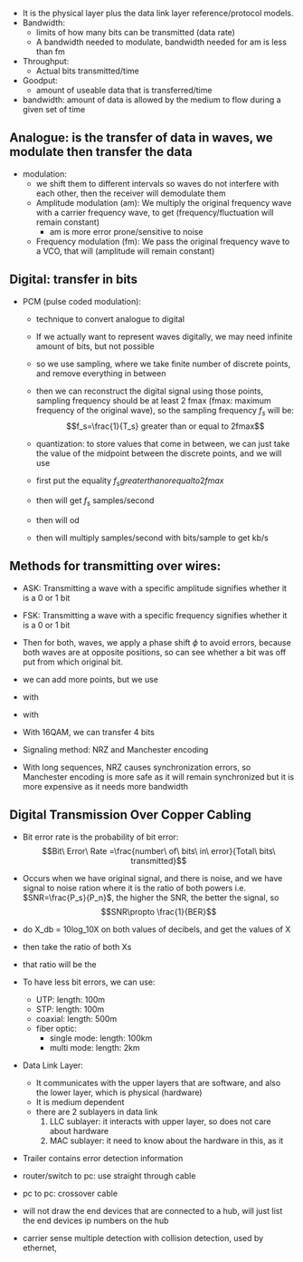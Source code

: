 - It is the physical layer plus the data link layer reference/protocol models.
- Bandwidth: 
	- limits of how many bits can be transmitted (data rate)
	- A bandwidth needed to modulate, bandwidth needed for am is less than fm
- Throughput: 
	- Actual bits transmitted/time
- Goodput: 
	- amount of useable data that is transferred/time
- bandwidth: amount of data is allowed by the medium to flow during a given set of time

## Analogue: is the transfer of data in waves, we modulate then transfer the data
- modulation: 
	- we shift them to different intervals so waves do not interfere with each other, then the receiver will demodulate them
	- Amplitude modulation (am): We multiply the original frequency wave with a carrier frequency wave, to get (frequency/fluctuation will remain constant)
		- am is more error prone/sensitive to noise 
	- Frequency modulation (fm): We pass the original frequency wave to a VCO, that will (amplitude will remain constant)
## Digital: transfer in bits
- PCM (pulse coded modulation): 
	- technique to convert analogue to digital
	- If we actually want to represent waves digitally, we may need infinite amount of bits, but not possible
	- so we use sampling, where we take finite number of discrete points, and remove everything in between
	- then we can reconstruct the digital signal using those points, sampling frequency should be at least 2 fmax (fmax: maximum frequency of the original wave), so the sampling frequency $f_s$ will be: $$f_s=\frac{1}{T_s} greater than or equal to 2fmax$$
	- quantization: to store values that come in between, we can just take the value of the midpoint between the discrete points, and we will use 


	- first put the equality $f_s greater than or equal to2fmax$  
	- then will get $f_s$ samples/second
	- then will od 
	- then will multiply samples/second with bits/sample to get kb/s

## Methods for transmitting over wires:
- ASK: Transmitting a wave with a specific amplitude signifies whether it is a 0 or 1 bit
- FSK: Transmitting a wave with a specific frequency signifies whether it is a 0 or 1 bit
- Then for both, waves, we apply a phase shift $\phi$ to avoid errors, because both waves are at opposite positions, so can see whether a bit was off put from which original bit.
- we can add more points, but we use 

- with 
- with 
- With 16QAM, we can transfer 4 bits

- Signaling method: NRZ and Manchester encoding
- With long sequences, NRZ causes synchronization errors, so Manchester encoding is more safe as it will remain synchronized but it is more expensive as it needs more bandwidth

## Digital Transmission Over Copper Cabling
- Bit error rate is the probability of bit error: $$Bit\ Error\ Rate =\frac{number\ of\ bits\ in\ error}{Total\ bits\ transmitted}$$
- Occurs when we have original signal, and there is noise, and we have signal to noise ration where it is the ratio of both powers i.e. $SNR=\frac{P_s}{P_n}$, the higher the SNR, the better the signal, so $$SNR\propto \frac{1}{BER}$$
- do X_db = 10log_10X on both values of decibels, and get the values of X  
- then take the ratio of both Xs
- that ratio will be the 

- To have less bit errors, we can use:
	- UTP: length: 100m
	- STP: length: 100m
	- coaxial: length: 500m
	- fiber optic:
		- single mode: length: 100km
		- multi mode:  length: 2km

- Data Link Layer:
	- It communicates with the upper layers that are software, and also the lower layer, which is physical (hardware)
	- It is medium dependent
	- there are 2 sublayers in data link
		1) LLC sublayer: it interacts with upper layer, so does not care about hardware
		2) MAC sublayer: it need to know about the hardware in this, as it

- Trailer contains error detection information

- router/switch to pc: use straight through cable
- pc to pc: crossover cable
- will not draw the end devices that are connected to a hub, will just list the end devices ip numbers on the hub

- carrier sense multiple detection with collision detection, used by ethernet,  